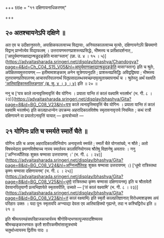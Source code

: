 +++
title = "११ दक्षिणायनाधिकरणम्"

+++

## २० अतश्चायनेऽपि दक्षिणे ॥

अत एव च उदीक्षानुपपत्तेः, अपाक्षिकफलत्वाच्च विद्यायाः, अनियतकालत्वाच्च मृत्योः, दक्षिणायनेऽपि म्रियमाणो विद्वान् प्राप्नोत्येव विद्याफलम् । उत्तरायणमरणप्राशस्त्यप्रसिद्धेः, भीष्मस्य च प्रतीक्षादर्शनात् , [‘आपूर्यमाणपक्षाद्यान्षडुदङ्ङेति मासाꣳस्तान्’ (छा. उ. ४ । १५ । ५)](https://advaitasharada.sringeri.net/display/bhashya/Chandogya?page=4&id=Ch_C04_S15_V05&hl=आपूर्यमाणपक्षाद्यान्षडुदङ्ङेति मासाꣳस्तान्) इति च श्रुतेः, अपेक्षितव्यमुत्तरायणम् — इतीमामाशङ्काम् अनेन सूत्रेणापनुदति ; प्राशस्त्यप्रसिद्धिः अविद्वद्विषया ; भीष्मस्य तूत्तरायणप्रतिपालनम् आचारपरिपालनार्थं पितृप्रसादलब्धस्वच्छन्दमृत्युताख्यापनार्थं च । श्रुतेस्तु अर्थं वक्ष्यति [‘आतिवाहिकास्तल्लिङ्गात्’ (ब्र. सू. ४ । ३ । ४)](https://advaitasharada.sringeri.net/display/bhashya/BS?page=4&id=BS_C04_S03_V04&hl=आतिवाहिकास्तल्लिङ्गात्) इति ॥ २० ॥

ननु च [‘यत्र काले त्वनावृत्तिमावृत्तिं चैव योगिनः । प्रयाता यान्ति तं कालं वक्ष्यामि भरतर्षभ’ (भ. गी. ८ । २३)](https://advaitasharada.sringeri.net/display/bhashya/Gita?page=8&id=BG_C08_V23&hl=यत्र काले त्वनावृत्तिमावृत्तिं चैव योगिनः । प्रयाता यान्ति तं कालं वक्ष्यामि भरतर्षभ) इति कालप्राधान्येन उपक्रम्य अहरादिकालविशेषः स्मृतावनावृत्तये नियमितः ; कथं रात्रौ दक्षिणायने वा प्रयातोऽनावृत्तिं यायात् — इत्यत्रोच्यते —

## २१ योगिनः प्रति च स्मर्यते स्मार्ते चैते ॥

योगिनः प्रति च अयम् अहरादिकालविनियोगः अनावृत्तये स्मर्यते ; स्मार्ते चैते योगसांख्ये, न श्रौते ; अतो विषयभेदात् प्रमाणविशेषाच्च नास्य स्मार्तस्य कालविनियोगस्य श्रौतेषु विज्ञानेषु अवतारः । ननु [‘अग्निर्ज्योतिरहः शुक्लः षण्मासा उत्तरायणम् ।’ (भ. गी. ८ । २४)](https://advaitasharada.sringeri.net/display/bhashya/Gita?page=8&id=BG_C08_V24&hl=अग्निर्ज्योतिरहः शुक्लः षण्मासा उत्तरायणम् ।) [‘धूमो रात्रिस्तथा कृष्णः षण्मासा दक्षिणायनम्’ (भ. गी. ८ । २५)](https://advaitasharada.sringeri.net/display/bhashya/Gita?page=8&id=BG_C08_V25&hl=धूमो रात्रिस्तथा कृष्णः षण्मासा दक्षिणायनम्) इति च श्रौतावेतौ देवयानपितृयाणौ प्रत्यभिज्ञायेते स्मृतावपीति, उच्यते — [‘तं कालं वक्ष्यामि’ (भ. गी. ८ । २३)](https://advaitasharada.sringeri.net/display/bhashya/Gita?page=8&id=BG_C08_V23&hl=तं कालं वक्ष्यामि) इति स्मृतौ कालप्रतिज्ञानात् विरोधमाशङ्क्य अयं परिहारः उक्तः । यदा पुनः स्मृतावपि अग्न्याद्या देवता एव आतिवाहिक्यो गृह्यन्ते, तदा न कश्चिद्विरोध इति ॥ २१ ॥

इति श्रीमत्परमहंसपरिव्राजकाचार्यस्य श्रीगोविन्दभगवत्पूज्यपादशिष्यस्य  
श्रीमच्छङ्करभगवतः कृतौ शारीरकमीमांसासूत्रभाष्ये  
चतुर्थाध्यायस्य द्वितीयः पादः ॥